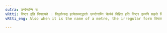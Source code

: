 ```yaml
---
sutra: छन्देनाम्नि च
vRtti: विष्टर इति निपात्यते । विपूर्वात्स्सृ इत्येतस्माद्धातोः छन्दोनाम्नि चेत्येवं विहित इति विष्टर इत्यपि प्रकृते विष्टार इत्यत्र विज्ञायते ॥
vRtti_eng: Also when it is the name of a metre, the irregular form विष्टार is used.

---
```

